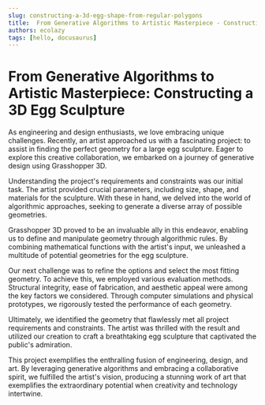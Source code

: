 ```yaml
---
slug: constructing-a-3d-egg-shape-from-regular-polygons
title:  From Generative Algorithms to Artistic Masterpiece - Constructing a 3D Egg Sculpture
authors: ecolazy
tags: [hello, docusaurus]
---
```


# From Generative Algorithms to Artistic Masterpiece: Constructing a 3D Egg Sculpture

As engineering and design enthusiasts, we love embracing unique challenges. Recently, an artist approached us with a fascinating project: to assist in finding the perfect geometry for a large egg sculpture. Eager to explore this creative collaboration, we embarked on a journey of generative design using Grasshopper 3D.

Understanding the project's requirements and constraints was our initial task. The artist provided crucial parameters, including size, shape, and materials for the sculpture. With these in hand, we delved into the world of algorithmic approaches, seeking to generate a diverse array of possible geometries.

Grasshopper 3D proved to be an invaluable ally in this endeavor, enabling us to define and manipulate geometry through algorithmic rules. By combining mathematical functions with the artist's input, we unleashed a multitude of potential geometries for the egg sculpture.

Our next challenge was to refine the options and select the most fitting geometry. To achieve this, we employed various evaluation methods. Structural integrity, ease of fabrication, and aesthetic appeal were among the key factors we considered. Through computer simulations and physical prototypes, we rigorously tested the performance of each geometry.

Ultimately, we identified the geometry that flawlessly met all project requirements and constraints. The artist was thrilled with the result and utilized our creation to craft a breathtaking egg sculpture that captivated the public's admiration.

This project exemplifies the enthralling fusion of engineering, design, and art. By leveraging generative algorithms and embracing a collaborative spirit, we fulfilled the artist's vision, producing a stunning work of art that exemplifies the extraordinary potential when creativity and technology intertwine.




